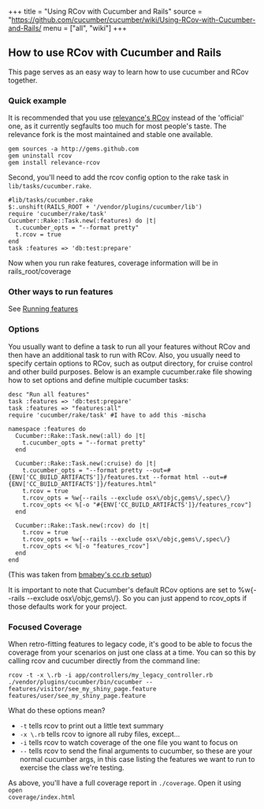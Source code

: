 +++
title = "Using RCov with Cucumber and Rails"
source = "https://github.com/cucumber/cucumber/wiki/Using-RCov-with-Cucumber-and-Rails/
menu = ["all", "wiki"]
+++

How to use RCov with Cucumber and Rails
---------------------------------------

This page serves as an easy way to learn how to use cucumber and RCov together.

### Quick example

It is recommended that you use [relevance's RCov](http://github.com/relevance/rcov/tree/master) instead of the 'official' one, as it currently segfaults too much for most people's taste. The relevance fork is the most maintained and stable one available.

    gem sources -a http://gems.github.com
    gem uninstall rcov
    gem install relevance-rcov

Second, you'll need to add the rcov config option to the rake task in <code>lib/tasks/cucumber.rake</code>.

    #lib/tasks/cucumber.rake
    $:.unshift(RAILS_ROOT + '/vendor/plugins/cucumber/lib')
    require 'cucumber/rake/task'
    Cucumber::Rake::Task.new(:features) do |t|
      t.cucumber_opts = "--format pretty"
      t.rcov = true
    end
    task :features => 'db:test:prepare'

Now when you run rake features, coverage information will be in rails\_root/coverage

### Other ways to run features

See [Running features](http://github.com/cucumber/cucumber/wikis/running-features)

### Options

You usually want to define a task to run all your features without RCov and then have an additional task to run with RCov. Also, you usually need to specify certain options to RCov, such as output directory, for cruise control and other build purposes. Below is an example cucumber.rake file showing how to set options and define multiple cucumber tasks:

    desc "Run all features"
    task :features => 'db:test:prepare'
    task :features => "features:all"
    require 'cucumber/rake/task' #I have to add this -mischa

    namespace :features do
      Cucumber::Rake::Task.new(:all) do |t|
        t.cucumber_opts = "--format pretty"
      end

      Cucumber::Rake::Task.new(:cruise) do |t|
        t.cucumber_opts = "--format pretty --out=#{ENV['CC_BUILD_ARTIFACTS']}/features.txt --format html --out=#{ENV['CC_BUILD_ARTIFACTS']}/features.html"
        t.rcov = true
        t.rcov_opts = %w{--rails --exclude osx\/objc,gems\/,spec\/}
        t.rcov_opts << %[-o "#{ENV['CC_BUILD_ARTIFACTS']}/features_rcov"]
      end

      Cucumber::Rake::Task.new(:rcov) do |t|    
        t.rcov = true
        t.rcov_opts = %w{--rails --exclude osx\/objc,gems\/,spec\/}
        t.rcov_opts << %[-o "features_rcov"]
      end
    end

(This was taken from [bmabey's cc.rb setup](http://gist.github.com/27281))

It is important to note that Cucumber's default RCov options are set to %w{--rails --exclude osx\\/objc,gems\\/}. So you can just append to rcov\_opts if those defaults work for your project.

### Focused Coverage

When retro-fitting features to legacy code, it's good to be able to focus the coverage from your scenarios on just one class at a time. You can so this by calling rcov and cucumber directly from the command line:

    rcov -t -x \.rb -i app/controllers/my_legacy_controller.rb ./vendor/plugins/cucumber/bin/cucumber -- features/visitor/see_my_shiny_page.feature features/user/see_my_shiny_page.feature 

What do these options mean?

-   <code>-t</code> tells rcov to print out a little text summary
-   <code>-x \\.rb</code> tells rcov to ignore all ruby files, except...
-   <code>-i</code> tells rcov to watch coverage of the one file you want to focus on
-   <code>--</code> tells rcov to send the final arguments to cucumber, so these are your normal cucumber args, in this case listing the features we want to run to exercise the class we're testing.

As above, you'll have a full coverage report in <code>./coverage</code>. Open it using <code>open coverage/index.html</code>
